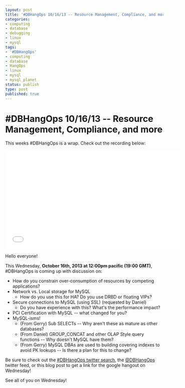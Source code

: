 ```yaml
---
layout: post
title: '#DBHangOps 10/16/13 -- Resource Management, Compliance, and more!'
categories:
- computing
- database
- debugging
- linux
- mysql
tags:
- '#DBHangOps'
- computing
- database
- HangOps
- linux
- mysql
- mysql_planet
status: publish
type: post
published: true
---
```

\#DBHangOps 10/16/13 -- Resource Management, Compliance, and more
=================================================================

This weeks \#DBHangOps is a wrap. Check out the recording below:

<iframe width="560" height="315" src="//www.youtube.com/embed/SjsHsnghNCk" frameborder="0" allowfullscreen="allowfullscreen"> </iframe>

Hello everyone!

This Wednesday, **October 16th, 2013 at 12:00pm pacific (19:00 GMT)**, \#DBHangOps is coming up with discussion on:

* How do you constrain over-consumption of resources by competing applications?
* Network vs. Local storage for MySQL
    * How do you use this for HA? Do you use DRBD or floating VIPs?
* Secure connections to MySQL (using SSL) (requested by Daniel)
    * Do you have experience with this? What's the performance impact?
* PCI Certification with MySQL -- what changed for you?
* MySQL-isms!
	* (From Gerry) Sub SELECTs -- Why aren't these as mature as other databases?
	* (From Daniel) GROUP_CONCAT and other OLAP Style query functions -- Why doesn't MySQL have them?
	* (From Gerry) MySQL DBAs are used to building covering indexes to avoid PK lookups -- Is there a plan for this to change?

Be sure to check out the [\#DBHangOps twitter search](https://twitter.com/search/realtime?q=%23DBHangOps), the [@DBHangOps](https://twitter.com/dbhangops) twitter feed, or this blog post to get a link for the google hangout on Wednesday!

See all of you on Wednesday!

